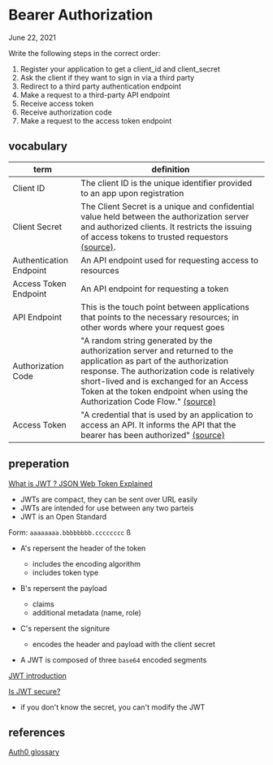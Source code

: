 # Bearer Authorization

June 22, 2021

Write the following steps in the correct order:

1. Register your application to get a client_id and client_secret
2. Ask the client if they want to sign in via a third party
3. Redirect to a third party authentication endpoint
4. Make a request to a third-party API endpoint
5. Receive access token
6. Receive authorization code
7. Make a request to the access token endpoint

## vocabulary

| term | definition |
| --- | --- |
| Client ID | The client ID is the unique identifier provided to an app upon registration |
| Client Secret | The Client Secret is a unique and confidential value held between the authorization server and authorized clients. It restricts the issuing of access tokens to trusted requestors [(source)](https://auth0.com/docs/applications). |
| Authentication Endpoint | An API endpoint used for requesting access to resources|
| Access Token Endpoint | An API endpoint for requesting a token |
| API Endpoint | This is the touch point between applications that points to the necessary resources; in other words where your request goes |
| Authorization Code | "A random string generated by the authorization server and returned to the application as part of the authorization response. The authorization code is relatively short-lived and is exchanged for an Access Token at the token endpoint when using the Authorization Code Flow." [(source)](https://auth0.com/docs/glossary)|
| Access Token | "A credential that is used by an application to access an API. It informs the API that the bearer has been authorized" [(source)](https://auth0.com/docs/tokens/access-tokens)|

## preperation

[What is JWT ? JSON Web Token Explained](https://youtu.be/926mknSW9Lo)

- JWTs are compact, they can be sent over URL easily
- JWTs are intended for use between any two parteis
- JWT is an Open Standard

Form: `aaaaaaaa.bbbbbbbb.cccccccc`
ß
- A's repersent the header of the token
  - includes the encoding algorithm
  - includes token type
- B's repersent the payload
  - claims
  - additional metadata (name, role)
- C's repersent the signiture
  - encodes the header and payload with the client secret

- A JWT is composed of three `base64` encoded segments

[JWT introduction](https://jwt.io/introduction/)



[Is JWT secure?](https://stackoverflow.com/questions/27301557/if-you-can-decode-jwt-how-are-they-secure)

- if you don't know the secret, you can't modify the JWT

## references

[Auth0 glossary](https://auth0.com/docs/glossary)
